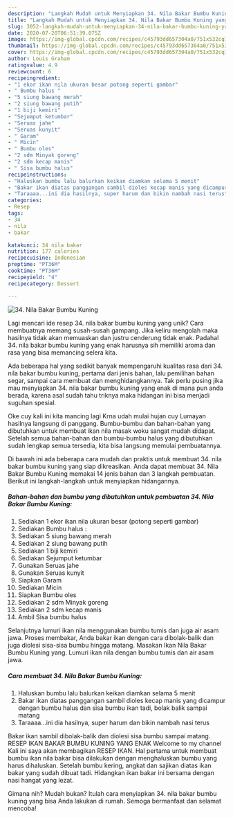```yaml
---
description: "Langkah Mudah untuk Menyiapkan 34. Nila Bakar Bumbu Kuning yang Menggugah Selera"
title: "Langkah Mudah untuk Menyiapkan 34. Nila Bakar Bumbu Kuning yang Menggugah Selera"
slug: 3052-langkah-mudah-untuk-menyiapkan-34-nila-bakar-bumbu-kuning-yang-menggugah-selera
date: 2020-07-20T06:51:39.075Z
image: https://img-global.cpcdn.com/recipes/c45793dd657304a0/751x532cq70/34-nila-bakar-bumbu-kuning-foto-resep-utama.jpg
thumbnail: https://img-global.cpcdn.com/recipes/c45793dd657304a0/751x532cq70/34-nila-bakar-bumbu-kuning-foto-resep-utama.jpg
cover: https://img-global.cpcdn.com/recipes/c45793dd657304a0/751x532cq70/34-nila-bakar-bumbu-kuning-foto-resep-utama.jpg
author: Louis Graham
ratingvalue: 4.9
reviewcount: 6
recipeingredient:
- "1 ekor ikan nila ukuran besar potong seperti gambar"
- " Bumbu halus "
- "5 siung bawang merah"
- "2 siung bawang putih"
- "1 biji kemiri"
- "Sejumput ketumbar"
- "Seruas jahe"
- "Seruas kunyit"
- " Garam"
- " Micin"
- " Bumbu oles"
- "2 sdm Minyak goreng"
- "2 sdm kecap manis"
- " Sisa bumbu halus"
recipeinstructions:
- "Haluskan bumbu lalu balurkan keikan diamkan selama 5 menit"
- "Bakar ikan diatas panggangan sambil dioles kecap manis yang dicampur dengan bumbu halus dan sisa bumbu ikan tadi, bolak balik sampai matang"
- "Taraaaa...ini dia hasilnya, super harum dan bikin nambah nasi terus"
categories:
- Resep
tags:
- 34
- nila
- bakar

katakunci: 34 nila bakar 
nutrition: 177 calories
recipecuisine: Indonesian
preptime: "PT36M"
cooktime: "PT36M"
recipeyield: "4"
recipecategory: Dessert

---
```



![34. Nila Bakar Bumbu Kuning](https://img-global.cpcdn.com/recipes/c45793dd657304a0/751x532cq70/34-nila-bakar-bumbu-kuning-foto-resep-utama.jpg)

Lagi mencari ide resep 34. nila bakar bumbu kuning yang unik? Cara membuatnya memang susah-susah gampang. Jika keliru mengolah maka hasilnya tidak akan memuaskan dan justru cenderung tidak enak. Padahal 34. nila bakar bumbu kuning yang enak harusnya sih memiliki aroma dan rasa yang bisa memancing selera kita.

Ada beberapa hal yang sedikit banyak mempengaruhi kualitas rasa dari 34. nila bakar bumbu kuning, pertama dari jenis bahan, lalu pemilihan bahan segar, sampai cara membuat dan menghidangkannya. Tak perlu pusing jika mau menyiapkan 34. nila bakar bumbu kuning yang enak di mana pun anda berada, karena asal sudah tahu triknya maka hidangan ini bisa menjadi suguhan spesial.

Oke cuy kali ini kita mancing lagi Krna udah mulai hujan cuy Lumayan hasilnya langsung di panggang. Bumbu-bumbu dan bahan-bahan yang dibutuhkan untuk membuat ikan nila masak woku sangat mudah didapat. Setelah semua bahan-bahan dan bumbu-bumbu halus yang dibutuhkan sudah lengkap semua tersedia, kita bisa langsung memulai pembuatannya.


Di bawah ini ada beberapa cara mudah dan praktis untuk membuat 34. nila bakar bumbu kuning yang siap dikreasikan. Anda dapat membuat 34. Nila Bakar Bumbu Kuning memakai 14 jenis bahan dan 3 langkah pembuatan. Berikut ini langkah-langkah untuk menyiapkan hidangannya.

<!--inarticleads1-->

##### Bahan-bahan dan bumbu yang dibutuhkan untuk pembuatan 34. Nila Bakar Bumbu Kuning:

1. Sediakan 1 ekor ikan nila ukuran besar (potong seperti gambar)
1. Sediakan  Bumbu halus :
1. Sediakan 5 siung bawang merah
1. Sediakan 2 siung bawang putih
1. Sediakan 1 biji kemiri
1. Sediakan Sejumput ketumbar
1. Gunakan Seruas jahe
1. Gunakan Seruas kunyit
1. Siapkan  Garam
1. Sediakan  Micin
1. Siapkan  Bumbu oles
1. Sediakan 2 sdm Minyak goreng
1. Sediakan 2 sdm kecap manis
1. Ambil  Sisa bumbu halus


Selanjutnya lumuri ikan nila menggunakan bumbu tumis dan juga air asam jawa. Proses membakar, Anda bakar ikan dengan cara dibolak-balik dan juga diolesi sisa-sisa bumbu hingga matang. Masakan Ikan Nila Bakar Bumbu Kuning yang. Lumuri ikan nila dengan bumbu tumis dan air asam jawa. 

<!--inarticleads2-->

##### Cara membuat 34. Nila Bakar Bumbu Kuning:

1. Haluskan bumbu lalu balurkan keikan diamkan selama 5 menit
1. Bakar ikan diatas panggangan sambil dioles kecap manis yang dicampur dengan bumbu halus dan sisa bumbu ikan tadi, bolak balik sampai matang
1. Taraaaa...ini dia hasilnya, super harum dan bikin nambah nasi terus


Bakar ikan sambil dibolak-balik dan diolesi sisa bumbu sampai matang. RESEP IKAN BAKAR BUMBU KUNING YANG ENAK Welcome to my channel Kali ini saya akan membagikan RESEP IKAN. Hal pertama untuk membuat bumbu ikan nila bakar bisa dilakukan dengan menghaluskan bumbu yang harus dihaluskan. Setelah bumbu kering, angkat dan sajikan diatas ikan bakar yang sudah dibuat tadi. Hidangkan ikan bakar ini bersama dengan nasi hangat yang lezat. 

Gimana nih? Mudah bukan? Itulah cara menyiapkan 34. nila bakar bumbu kuning yang bisa Anda lakukan di rumah. Semoga bermanfaat dan selamat mencoba!
